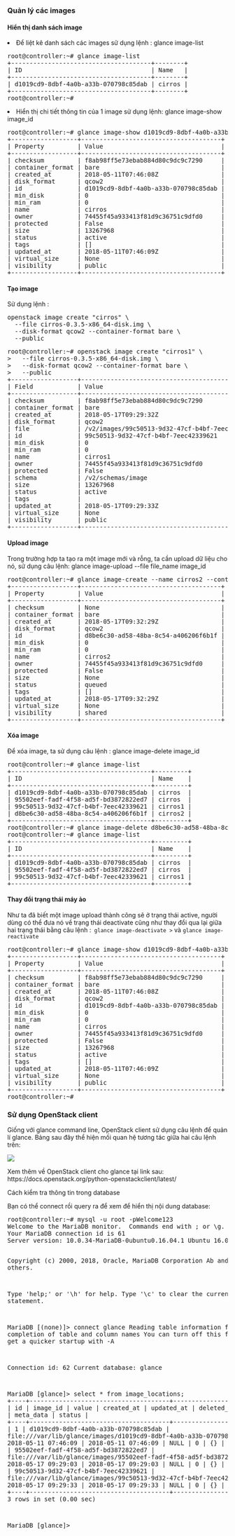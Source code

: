 <h3> Quản lý các images </h3>
<h4>Hiển thị danh sách image </h4>
<p><li> Để liệt kê danh sách các images sử dụng lệnh : glance image-list </li></p>
<pre>root@controller:~# glance image-list
+--------------------------------------+--------+
| ID                                   | Name   |
+--------------------------------------+--------+
| d1019cd9-8dbf-4a0b-a33b-070798c85dab | cirros |
+--------------------------------------+--------+
root@controller:~#</pre>
<p><li>Hiển thị chi tiết thông tin của 1 image sử dụng lệnh: glance image-show image_id</li></p>
<pre>root@controller:~# glance image-show d1019cd9-8dbf-4a0b-a33b-070798c85dab
+------------------+--------------------------------------+
| Property         | Value                                |
+------------------+--------------------------------------+
| checksum         | f8ab98ff5e73ebab884d80c9dc9c7290     |
| container_format | bare                                 |
| created_at       | 2018-05-11T07:46:08Z                 |
| disk_format      | qcow2                                |
| id               | d1019cd9-8dbf-4a0b-a33b-070798c85dab |
| min_disk         | 0                                    |
| min_ram          | 0                                    |
| name             | cirros                               |
| owner            | 74455f45a933413f81d9c36751c9dfd0     |
| protected        | False                                |
| size             | 13267968                             |
| status           | active                               |
| tags             | []                                   |
| updated_at       | 2018-05-11T07:46:09Z                 |
| virtual_size     | None                                 |
| visibility       | public                               |
+------------------+--------------------------------------+</pre>

<h4> Tạo image </h4>
<p>Sử dụng lệnh :</p>
<pre>openstack image create "cirros" \
  --file cirros-0.3.5-x86_64-disk.img \
  --disk-format qcow2 --container-format bare \
  --public</pre>
<pre>root@controller:~# openstack image create "cirros1" \
>   --file cirros-0.3.5-x86_64-disk.img \
>   --disk-format qcow2 --container-format bare \
>   --public
+------------------+------------------------------------------------------+
| Field            | Value                                                |
+------------------+------------------------------------------------------+
| checksum         | f8ab98ff5e73ebab884d80c9dc9c7290                     |
| container_format | bare                                                 |
| created_at       | 2018-05-17T09:29:32Z                                 |
| disk_format      | qcow2                                                |
| file             | /v2/images/99c50513-9d32-47cf-b4bf-7eec42339621/file |
| id               | 99c50513-9d32-47cf-b4bf-7eec42339621                 |
| min_disk         | 0                                                    |
| min_ram          | 0                                                    |
| name             | cirros1                                              |
| owner            | 74455f45a933413f81d9c36751c9dfd0                     |
| protected        | False                                                |
| schema           | /v2/schemas/image                                    |
| size             | 13267968                                             |
| status           | active                                               |
| tags             |                                                      |
| updated_at       | 2018-05-17T09:29:33Z                                 |
| virtual_size     | None                                                 |
| visibility       | public                                               |
+------------------+------------------------------------------------------+</pre>
<h4>Upload image</h4>
<p>Trong trường hợp ta tạo ra một image mới và rỗng, ta cần upload dữ liệu cho nó, sử dụng câu lệnh: glance image-upload --file file_name image_id</p>
<pre>root@controller:~# glance image-create --name cirros2 --container bare --disk-format qcow2
+------------------+--------------------------------------+
| Property         | Value                                |
+------------------+--------------------------------------+
| checksum         | None                                 |
| container_format | bare                                 |
| created_at       | 2018-05-17T09:32:29Z                 |
| disk_format      | qcow2                                |
| id               | d8be6c30-ad58-48ba-8c54-a406206f6b1f |
| min_disk         | 0                                    |
| min_ram          | 0                                    |
| name             | cirros2                              |
| owner            | 74455f45a933413f81d9c36751c9dfd0     |
| protected        | False                                |
| size             | None                                 |
| status           | queued                               |
| tags             | []                                   |
| updated_at       | 2018-05-17T09:32:29Z                 |
| virtual_size     | None                                 |
| visibility       | shared                               |
+------------------+--------------------------------------+</pre>
<h4>Xóa image</h4>
<p> Để xóa image, ta sử dụng câu lệnh : glance image-delete image_id </p>
<pre>root@controller:~# glance image-list
+--------------------------------------+---------+
| ID                                   | Name    |
+--------------------------------------+---------+
| d1019cd9-8dbf-4a0b-a33b-070798c85dab | cirros  |
| 95502eef-fadf-4f58-ad5f-bd3872822ed7 | cirros  |
| 99c50513-9d32-47cf-b4bf-7eec42339621 | cirros1 |
| d8be6c30-ad58-48ba-8c54-a406206f6b1f | cirros2 |
+--------------------------------------+---------+
root@controller:~# glance image-delete d8be6c30-ad58-48ba-8c54-a406206f6b1f
root@controller:~# glance image-list
+--------------------------------------+---------+
| ID                                   | Name    |
+--------------------------------------+---------+
| d1019cd9-8dbf-4a0b-a33b-070798c85dab | cirros  |
| 95502eef-fadf-4f58-ad5f-bd3872822ed7 | cirros  |
| 99c50513-9d32-47cf-b4bf-7eec42339621 | cirros1 |
+--------------------------------------+---------+</pre>
<h4> Thay đổi trạng thái máy ảo </h4>
<p>Như ta đã biết một image upload thành công sẽ ở trạng thái active, người dùng có thể đưa nó về trạng thái deactivate cũng như thay đổi qua lại giữa hai trạng thái bằng câu lệnh :<code> glance image-deactivate <IMAGE_ID>></code> và <code>glance image-reactivate <IMAGE_ID></code><p>
 <pre>root@controller:~# glance image-show d1019cd9-8dbf-4a0b-a33b-070798c85dab
+------------------+--------------------------------------+
| Property         | Value                                |
+------------------+--------------------------------------+
| checksum         | f8ab98ff5e73ebab884d80c9dc9c7290     |
| container_format | bare                                 |
| created_at       | 2018-05-11T07:46:08Z                 |
| disk_format      | qcow2                                |
| id               | d1019cd9-8dbf-4a0b-a33b-070798c85dab |
| min_disk         | 0                                    |
| min_ram          | 0                                    |
| name             | cirros                               |
| owner            | 74455f45a933413f81d9c36751c9dfd0     |
| protected        | False                                |
| size             | 13267968                             |
| status           | active                               |
| tags             | []                                   |
| updated_at       | 2018-05-11T07:46:09Z                 |
| virtual_size     | None                                 |
| visibility       | public                               |
+------------------+--------------------------------------+
root@controller:~#</pre>
 <h3> Sử dụng OpenStack client </h3>
 <p>Giống với glance command line, OpenStack client sử dụng câu lệnh để quản lí glance. Bảng sau đây thể hiện mối quan hệ tương tác giữa hai câu lệnh trên:</p>
  <img src="https://camo.githubusercontent.com/17dbcf7c070792e453760ff7c2a5f99693807740/687474703a2f2f692e696d6775722e636f6d2f65484c753253732e706e67">
  <p> Xem thêm về OpenStack client cho glance tại link sau:
    https://docs.openstack.org/python-openstackclient/latest/</p>
  <p>Cách kiểm tra thông tin trong database</p>
  <p>Bạn có thể connect rồi query ra để xem để hiển thị nội dung database:</p>
  <pre>
root@controller:~# mysql -u root -pWelcome123
Welcome to the MariaDB monitor.  Commands end with ; or \g.
Your MariaDB connection id is 61
Server version: 10.0.34-MariaDB-0ubuntu0.16.04.1 Ubuntu 16.04

Copyright (c) 2000, 2018, Oracle, MariaDB Corporation Ab and others.

Type 'help;' or '\h' for help. Type '\c' to clear the current input statement.

MariaDB [(none)]> connect glance
Reading table information for completion of table and column names
You can turn off this feature to get a quicker startup with -A

Connection id:    62
Current database: glance

MariaDB [glance]> select * from image_locations;
+----+--------------------------------------+--------------------------------------------------------------------+---------------------+---------------------+------------+---------+-----------+--------+
| id | image_id                             | value                                                              | created_at          | updated_at          | deleted_at | deleted | meta_data | status |
+----+--------------------------------------+--------------------------------------------------------------------+---------------------+---------------------+------------+---------+-----------+--------+
|  1 | d1019cd9-8dbf-4a0b-a33b-070798c85dab | file:///var/lib/glance/images/d1019cd9-8dbf-4a0b-a33b-070798c85dab | 2018-05-11 07:46:09 | 2018-05-11 07:46:09 | NULL       |       0 | {}        | active |
|  2 | 95502eef-fadf-4f58-ad5f-bd3872822ed7 | file:///var/lib/glance/images/95502eef-fadf-4f58-ad5f-bd3872822ed7 | 2018-05-17 09:29:03 | 2018-05-17 09:29:03 | NULL       |       0 | {}        | active |
|  3 | 99c50513-9d32-47cf-b4bf-7eec42339621 | file:///var/lib/glance/images/99c50513-9d32-47cf-b4bf-7eec42339621 | 2018-05-17 09:29:33 | 2018-05-17 09:29:33 | NULL       |       0 | {}        | active |
+----+--------------------------------------+--------------------------------------------------------------------+---------------------+---------------------+------------+---------+-----------+--------+
3 rows in set (0.00 sec)

MariaDB [glance]></pre>



 
